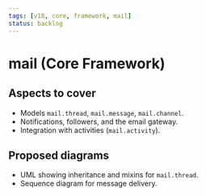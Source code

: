 ```yaml
---
tags: [v18, core, framework, mail]
status: backlog
---
```

# mail (Core Framework)

## Aspects to cover
- Models `mail.thread`, `mail.message`, `mail.channel`.
- Notifications, followers, and the email gateway.
- Integration with activities (`mail.activity`).

## Proposed diagrams
- UML showing inheritance and mixins for `mail.thread`.
- Sequence diagram for message delivery.




